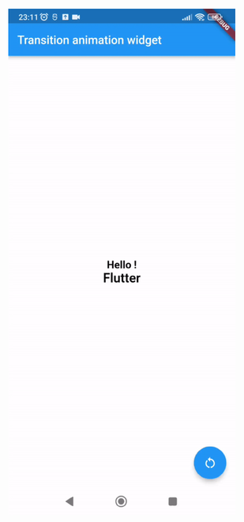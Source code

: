 ![Game Process](https://github.com/xaldarof/transition-animation-widget/blob/main/assets/video/ezgif.com-gif-maker.gif)

